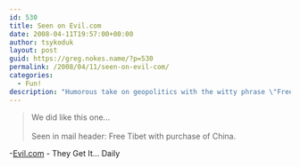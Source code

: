 ```yaml
---
id: 530
title: Seen on Evil.com
date: 2008-04-11T19:57:00+00:00
author: tsykoduk
layout: post
guid: https://greg.nokes.name/?p=530
permalink: /2008/04/11/seen-on-evil-com/
categories:
  - Fun!
description: "Humorous take on geopolitics with the witty phrase \"Free Tibet with purchase of China\" - a clever one-liner that captures political irony in just a few words."
---
```

<blockquote>We did like this one...
<br /><br />
Seen in mail header:  Free Tibet with purchase of China.
</blockquote>

<p>-<a href="http://www.evil.com/archives/2008/200804/20080409.htm">Evil.com</a> - They Get It... Daily</p>